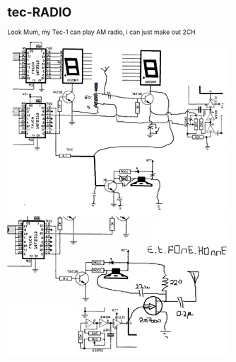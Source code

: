 # tec-RADIO

Look Mum, my Tec-1 can play AM radio, i can just make out 2CH

![](https://github.com/SteveJustin1963/tec-RADIO/blob/master/AM%20RX/am%20regen%20tec1%20hack.png)
![](https://github.com/SteveJustin1963/tec-RADIO/blob/master/AM%20TX/et-fone-home.png)


